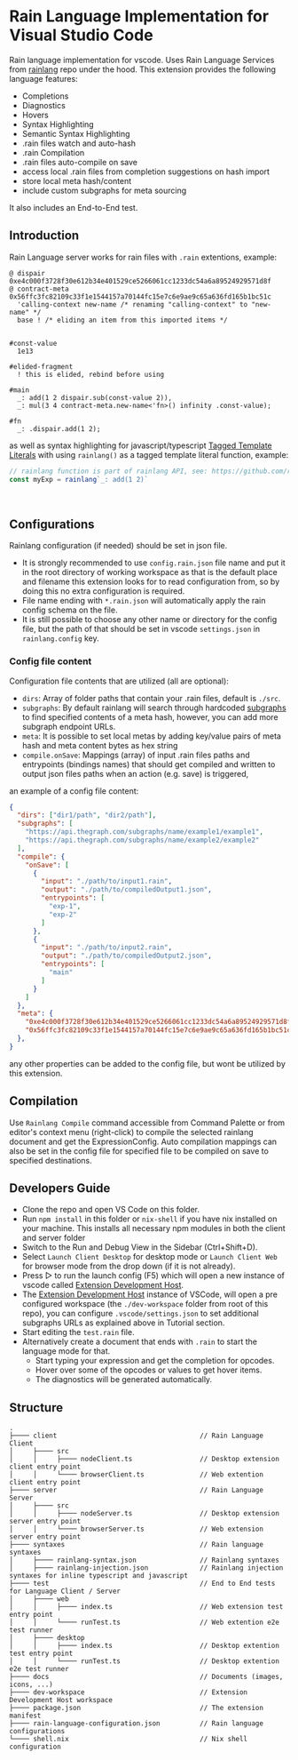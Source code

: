 # Rain Language Implementation for Visual Studio Code

Rain language implementation for vscode. Uses Rain Language Services from [rainlang](https://github.com/rainprotocol/rainlang) repo under the hood.
This extension provides the following language features:
- Completions
- Diagnostics
- Hovers
- Syntax Highlighting
- Semantic Syntax Highlighting
- .rain files watch and auto-hash
- .rain Compilation
- .rain files auto-compile on save
- access local .rain files from completion suggestions on hash import
- store local meta hash/content
- include custom subgraphs for meta sourcing

It also includes an End-to-End test.
<br>

## Introduction

Rain Language server works for rain files with `.rain` extentions, example:
```rainlang
@ dispair   0xe4c000f3728f30e612b34e401529ce5266061cc1233dc54a6a89524929571d8f
@ contract-meta 0x56ffc3fc82109c33f1e1544157a70144fc15e7c6e9ae9c65a636fd165b1bc51c 
  'calling-context new-name /* renaming "calling-context" to "new-name" */
  base ! /* eliding an item from this imported items */


#const-value
  1e13

#elided-fragment
  ! this is elided, rebind before using

#main
  _: add(1 2 dispair.sub(const-value 2)),
  _: mul(3 4 contract-meta.new-name<'fn>() infinity .const-value);

#fn
  _: .dispair.add(1 2);
```

as well as syntax highlighting for javascript/typescript [Tagged Template Literals](https://developer.mozilla.org/en-US/docs/Web/JavaScript/Reference/Template_literals#tagged_templates) with using `rainlang()` as a tagged template literal function, example:
```typescript
// rainlang function is part of rainlang API, see: https://github.com/rainprotocol/rainlang
const myExp = rainlang`_: add(1 2)`
```
<br>

## Configurations
Rainlang configuration (if needed) should be set in json file.
- It is strongly recommended to use `config.rain.json` file name and put it in the root directory of working workspace as that is the default place and filename this extension looks for to read configuration from, so by doing this no extra configuration is required.
- File name ending with `*.rain.json` will automatically apply the rain config schema on the file.
- It is still possible to choose any other name or directory for the config file, but the path of that should be set in vscode `settings.json` in `rainlang.config` key.

### Config file content
Configuration file contents that are utilized (all are optional):
- `dirs`: Array of folder paths that contain your .rain files, default is `./src`.
- `subgraphs`: By default rainlang will search through hardcoded [subgraphs](https://github.com/rainprotocol/meta/blob/master/src/rainSubgraphs.ts) to find specified contents of a meta hash, however, you can add more subgraph endpoint URLs.
- `meta`: It is possible to set local metas by adding key/value pairs of meta hash and meta content bytes as hex string
- `compile.onSave`: Mappings (array) of input .rain files paths and entrypoints (bindings names) that should get compiled and written to output json files paths when an action (e.g. save) is triggered, 

an example of a config file content:
```json
{
  "dirs": ["dir1/path", "dir2/path"],
  "subgraphs": [
    "https://api.thegraph.com/subgraphs/name/example1/example1",
    "https://api.thegraph.com/subgraphs/name/example2/example2"
  ],
  "compile": {
    "onSave": [
      {
        "input": "./path/to/input1.rain",
        "output": "./path/to/compiledOutput1.json",
        "entrypoints": [
          "exp-1", 
          "exp-2"
        ]
      },
      {
        "input": "./path/to/input2.rain",
        "output": "./path/to/compiledOutput2.json",
        "entrypoints": [
          "main"
        ]
      }
    ]
  },
  "meta": {
    "0xe4c000f3728f30e612b34e401529ce5266061cc1233dc54a6a89524929571d8f": "0x123456...",
    "0x56ffc3fc82109c33f1e1544157a70144fc15e7c6e9ae9c65a636fd165b1bc51c": "0xabcdef..."
  },
}
```
any other properties can be added to the config file, but wont be utilized by this extension.
<br>

## Compilation

Use `Rainlang Compile` command accessible from Command Palette or from editor's context menu (right-click) to compile the selected rainlang document and get the ExpressionConfig.
Auto compilation mappings can also be set in the config file for specified file to be compiled on save to specified destinations.
<br>

## Developers Guide

- Clone the repo and open VS Code on this folder.
- Run `npm install` in this folder or `nix-shell` if you have nix installed on your machine. This installs all necessary npm modules in both the client and server folder
- Switch to the Run and Debug View in the Sidebar (Ctrl+Shift+D).
- Select `Launch Client Desktop` for desktop mode or `Launch Client Web` for browser mode from the drop down (if it is not already).
- Press ▷ to run the launch config (F5) which will open a new instance of vscode called [Extension Development Host](https://code.visualstudio.com/api/get-started/your-first-extension#:~:text=Then%2C%20inside%20the%20editor%2C%20press%20F5.%20This%20will%20compile%20and%20run%20the%20extension%20in%20a%20new%20Extension%20Development%20Host%20window.).
- The [Extension Development Host](https://code.visualstudio.com/api/get-started/your-first-extension#:~:text=Then%2C%20inside%20the%20editor%2C%20press%20F5.%20This%20will%20compile%20and%20run%20the%20extension%20in%20a%20new%20Extension%20Development%20Host%20window.) instance of VSCode, will open a pre configured workspace (the `./dev-workspace` folder from root of this repo), you can configure `.vscode/settings.json` to set additional subgraphs URLs as explained above in Tutorial section.
- Start editing the `test.rain` file.
- Alternatively create a document that ends with `.rain` to start the language mode for that.
  - Start typing your expression and get the completion for opcodes.
  - Hover over some of the opcodes or values to get hover items.
  - The diagnostics will be generated automatically.

## Structure
```
.
├──── client                                    // Rain Language Client
│     ├──── src
│     │     ├──── nodeClient.ts                 // Desktop extension client entry point
│     │     └──── browserClient.ts              // Web extention client entry point
├──── server                                    // Rain Language Server
│     ├──── src
│     │     ├──── nodeServer.ts                 // Desktop extension server entry point
│     │     └──── browserServer.ts              // Web extension server entry point
├──── syntaxes                                  // Rain language syntaxes
│     ├──── rainlang-syntax.json                // Rainlang syntaxes
│     ├──── rainlang-injection.json             // Rainlang injection syntaxes for inline typescript and javascript
├──── test                                      // End to End tests for Language Client / Server
│     ├──── web
│     │     ├──── index.ts                      // Web extension test entry point
│     │     └──── runTest.ts                    // Web extention e2e test runner
│     ├──── desktop
│     │     ├──── index.ts                      // Desktop extention test entry point
│     │     └──── runTest.ts                    // Desktop extention e2e test runner
├──── docs                                      // Documents (images, icons, ...)
├──── dev-workspace                             // Extension Development Host workspace
├──── package.json                              // The extension manifest
├──── rain-language-configuration.json          // Rain language configurations
└──── shell.nix                                 // Nix shell configuration
```
